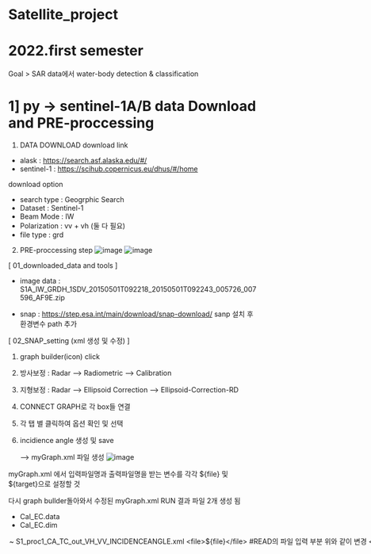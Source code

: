 # Satellite_project

# 2022.first semester

Goal > SAR data에서 water-body detection & classification 



# 1] py -> sentinel-1A/B data Download and PRE-proccessing

1) DATA DOWNLOAD
download link
- alask : https://search.asf.alaska.edu/#/
- sentinel-1 : https://scihub.copernicus.eu/dhus/#/home

download option
- search type : Geogrphic Search
- Dataset : Sentinel-1
- Beam Mode : IW
- Polarization : vv + vh (둘 다 필요)
- file type : grd

2) PRE-proccessing
step
![image](https://user-images.githubusercontent.com/95207627/173530976-21101211-df43-482f-88bc-f3a2faf4ba22.png)
![image](https://user-images.githubusercontent.com/95207627/173531109-f095cfc7-9890-4864-8dad-7e09842e5120.png)

[ 01_downloaded_data and tools ]
 - image data : S1A_IW_GRDH_1SDV_20150501T092218_20150501T092243_005726_007596_AF9E.zip
               
 - snap : https://step.esa.int/main/download/snap-download/
          sanp 설치 후 환경변수 path 추가 
          
[ 02_SNAP_setting (xml 생성 및 수정) ]
 1. graph builder(icon) click
 2. 방사보정 : Radar --> Radiometric --> Calibration
 3. 지형보정 : Radar --> Ellipsoid Correction --> Ellipsoid-Correction-RD
 4. CONNECT GRAPH로 각 box들 연결
 5. 각 탭 별 클릭하여 옵션 확인 및 선택 
 6. incidience angle 생성 및 save
      
      --> myGraph.xml 파일 생성
![image](https://user-images.githubusercontent.com/95207627/173534239-5f93755f-4233-45dc-91cc-c89a82dd503e.png)

myGraph.xml 에서 입력파일명과 출력파일명을 받는 변수를 각각 ${file} 및 ${target}으로 설정할 것

다시 graph bullder돌아와서 수정된 myGraph.xml RUN
결과 파일 2개 생성 됨
 - Cal_EC.data
 - Cal_EC.dim 


<option .xml 파일 생성 단계>

~ S1_proc1_CA_TC_out_VH_VV_INCIDENCEANGLE.xml
   
    <file>${file}</file>                                  #READ의 파일 입력 부분 위와 같이 변경
    <selectedPolarisations>VH,VV</selectedPolarisations>  #VH, VV 맞는지 확인
    <sourceBands>Sigma0_VH,Sigma0_VV</sourceBand>         #sigma0_vh, vv 확인
    <file>${target}</file>                                #WRITE의 파일 입력 부분 위와 같이 변경
    <formatName>BEAM-DIMAP</formatName>                   #.DIM형식 확인 (메모리 확보)

~ S1_proc2_VH_2deciBel.xml
  
    <file>${file}</file>                                  #READ의 파일 입력 부분 위와 같이 변경
    <operator>LinearToFromdB</operaor>                    #Raster -> DATA conversion -> LinearToFromdB
    <sourceBands>Sigma0_VH</sourceBands>                  #Sigma0_VH 확인
    <file>${target}</file>                                #WRITE의 파일 입력 부분 위와 같이 변경
    
~ S1_proc2_VV_2deciBel.xml
    
    <file>${file}</file>                                  #READ의 파일 입력 부분 위와 같이 변경
    <operator>LinearToFromdB</operaor>                    #Raster -> DATA conversion -> LinearToFromdB
    <sourceBands>Sigma0_VV</sourceBands>                  #Sigma0_VV 확인
    <file>${target}</file>                                #WRITE의 파일 입력 부분 위와 같이 변경
    
~ S1_proc2_makeband_INCIDENCEANGLE.xml

    <file>${file}</file>                                  #READ의 파일 입력 부분 위와 같이 변경
    <operator>BandMaths</operaor>                         #Raster -> BandMaths
    <targetBand>                                          #name incident_angle_deg 확인
      <name>incident_angle_deg</name>
      <type>float32</type>                                  
    <expression>incidenceAngleFromEllipsoid</expression>  #expression 확인
    <file>${target}</file>                                #WRITE의 파일 입력 부분 위와 같이 변경
    
~ S1_proc3_dim2geotiff.xml

    <file>${file}</file>                                  #READ의 파일 입력 부분 위와 같이 변경
    <file>${target}</file>                                #WRITE의 파일 입력 부분 위와 같이 변경
    <formatName>GDAL-GTiff-WRITER</formatName>            #formatname 확인
   

5개의 XML 데이터 graph builder로 생성
(만들어진 거 반복 사용 가능)


[ 03_bat ]
 
 SNAP과 연동하여 방사보정 및 지형보정 영상 생성 방법 -> SNAP_CommandLine_Tutorial.PDF 참고
 GPT <SNAP 옵션 파일 경로> -Pfile=<입력파일 경로> -Ptarget=<출력파일 경로>
 
 *S1_proc1_CA_TC_out_VH_VV_INCIDENCEANGLE.xml 파일은 SNAP의 방사보정(Calibration) 및 지형보정(Ellipsoid-Correction-RD) 옵션을 저장한 것으로 
  원본 S1 파일을 xml 파일과 연계하여 방사보정 및 지형보정이 완료된 파일을 생성함
  
 *이 때 원본 → GeoTIFF 포맷으로 바로 변환 시 작업이 중단되는 등의 문제가 종종 발생하므로 BEAM-DIMAP(확장자 .dim) 파일 생성 후 GeoTIFF로 변환하여 생성하는 방향으로 구현함
 
 *GeoTIFF 파일을 생성하는 커맨드 라인 실행시 proj.db 파일을 찾을 수 없다는 에러가 발생할 경우 proj.db 파일이 포함되어 있는 경로를 환경변수로 잡아줄 것 

 <batch 파일 실행 단계>
 
  1. 방사보정, 지형보정, incidence angle 저장
  2. VH 편파 Linear scale to dB scale
  3. VV 편파 Linear scale to dB scale
  4. Incidence angle 값을 실수형 degree로 추출
  5. .dim 포맷을 .tif 포맷으로 변환
  6. .tif 파일 제외한 폴더와 파일 삭제
 
  *gpt 구동시 지형보정 과정에서 에러 발생 Unknown element 'outputComplex'
   --> 해당 xml파일에서 <outputComplex>false</outputComplex>삭제하고 저장
  
[ 04_SNAP_output ]
 tif 파일 생성


# 2] r -> 원하는 구역 crop


# 3] py -> binary classification & gaussian filtering classification
